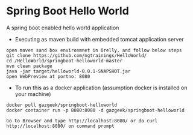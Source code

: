 # Spring Boot Hello World

A spring boot enabled hello world application

- Executing as maven build with embedded tomcat application server
```
open maven sand box environmnet in Orelly, and follow below steps
git clone https://github.com/ngtrainings/HelloWorld/
cd /HelloWorld/springboot-helloworld-master
mvn clean package
java -jar target/helloworld-0.0.1-SNAPSHOT.jar
open WebPreview at portno: 8080
```

- To run this as a docker application (assumption docker is installed on your machine)
```
docker pull gazgeek/springboot-helloworld
docker container run -p 8080:8080 -d gazgeek/springboot-helloworld

Go to Browser and type http://localhost:8080/ or do curl http://localhost:8080/ on command prompt
```



